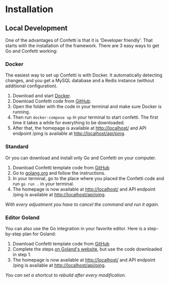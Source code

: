 # Installation

## Local Development

One of the advantages of Confetti is that it is 'Developer friendly'. That starts with the installation of the framework. There are 3 easy ways to get Go and Confetti working:

### Docker

The easiest way to set up Confetti is with Docker. It automatically detecting changes, and you get a MySQL database and a Redis instance (without additional configuration).

1. Download and start [Docker](https://docs.docker.com/get-docker/).
1. Download Confetti code from [GitHub](https://github.com/confetti-framework/confetti).
1. Open the folder with the code in your terminal and make sure Docker is running.
1. Then run `docker-compose up` in your terminal to start confetti. The first time it takes a while for everything to be downloaded.
1. After that, the homepage is available at [http://localhost/](http://localhost/) and API endpoint /ping is available at [http://localhost/api/ping](http://localhost/api/ping).

### Standard

Or you can download and install only Go and Confetti on your computer.

1. Download Confetti template code from [GitHub](https://github.com/confetti-framework/confetti)
1. Go to [golang.org](https://golang.org/doc/install) and follow the instructions.
1. In your terminal, go to the place where you placed the Confetti code and run `go run .` in your terminal.
1. The homepage is now available at [http://localhost/](http://localhost/) and API endpoint /ping is available at [http://localhost/api/ping](http://localhost/api/ping).

_With every adjustment you have to cancel the command and run it again._

### Editor Goland

You can also use the Go integration in your favorite editor. Here is a step-by-step plan for Goland:

1. Download Confetti template code from [GitHub](https://github.com/confetti-framework/confetti)
1. Complete the steps [on Goland's website](https://www.jetbrains.com/help/go/quick-start-guide-goland.html#create-a-new-project), but use the code downloaded in step 1.
1. The homepage is now available at [http://localhost/](http://localhost/) and API endpoint /ping is available at [http://localhost/api/ping](http://localhost/api/ping).

_You can set a shortcut to rebuild after every modification._
